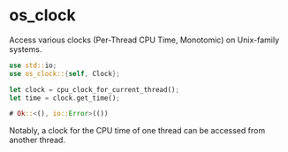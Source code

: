 # os_clock

Access various clocks (Per-Thread CPU Time, Monotomic) on Unix-family systems.

```rs
use std::io;
use os_clock::{self, Clock};

let clock = cpu_clock_for_current_thread();
let time = clock.get_time();

# Ok::<(), io::Error>(())

```

Notably, a clock for the CPU time of one thread can be accessed from another thread.
